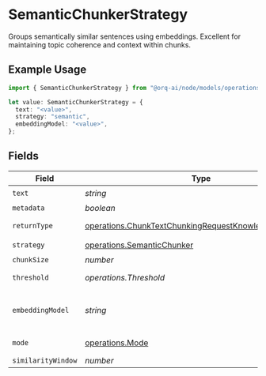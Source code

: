 # SemanticChunkerStrategy

Groups semantically similar sentences using embeddings. Excellent for maintaining topic coherence and context within chunks.

## Example Usage

```typescript
import { SemanticChunkerStrategy } from "@orq-ai/node/models/operations";

let value: SemanticChunkerStrategy = {
  text: "<value>",
  strategy: "semantic",
  embeddingModel: "<value>",
};
```

## Fields

| Field                                                                                                                            | Type                                                                                                                             | Required                                                                                                                         | Description                                                                                                                      |
| -------------------------------------------------------------------------------------------------------------------------------- | -------------------------------------------------------------------------------------------------------------------------------- | -------------------------------------------------------------------------------------------------------------------------------- | -------------------------------------------------------------------------------------------------------------------------------- |
| `text`                                                                                                                           | *string*                                                                                                                         | :heavy_check_mark:                                                                                                               | The text content to be chunked                                                                                                   |
| `metadata`                                                                                                                       | *boolean*                                                                                                                        | :heavy_minus_sign:                                                                                                               | Whether to include metadata for each chunk                                                                                       |
| `returnType`                                                                                                                     | [operations.ChunkTextChunkingRequestKnowledgeReturnType](../../models/operations/chunktextchunkingrequestknowledgereturntype.md) | :heavy_minus_sign:                                                                                                               | Return format: chunks (with metadata) or texts (plain strings)                                                                   |
| `strategy`                                                                                                                       | [operations.SemanticChunker](../../models/operations/semanticchunker.md)                                                         | :heavy_check_mark:                                                                                                               | N/A                                                                                                                              |
| `chunkSize`                                                                                                                      | *number*                                                                                                                         | :heavy_minus_sign:                                                                                                               | Maximum tokens per chunk                                                                                                         |
| `threshold`                                                                                                                      | *operations.Threshold*                                                                                                           | :heavy_minus_sign:                                                                                                               | Similarity threshold for grouping (0-1) or "auto" for automatic detection                                                        |
| `embeddingModel`                                                                                                                 | *string*                                                                                                                         | :heavy_check_mark:                                                                                                               | Embedding model to use for semantic similarity. (Available embedding models)[https://docs.orq.ai/docs/proxy#embedding-models]    |
| `mode`                                                                                                                           | [operations.Mode](../../models/operations/mode.md)                                                                               | :heavy_minus_sign:                                                                                                               | Chunking mode: window-based or sentence-based similarity                                                                         |
| `similarityWindow`                                                                                                               | *number*                                                                                                                         | :heavy_minus_sign:                                                                                                               | Window size for similarity comparison                                                                                            |